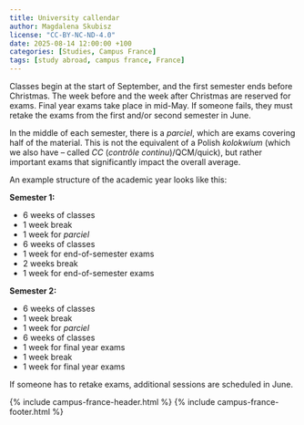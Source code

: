 ```yaml
---
title: University callendar
author: Magdalena Skubisz
license: "CC-BY-NC-ND-4.0"
date: 2025-08-14 12:00:00 +100
categories: [Studies, Campus France]
tags: [study abroad, campus france, France]
---
```


Classes begin at the start of September, and the first semester ends before Christmas. The week before and the week after Christmas are reserved for exams. Final year exams take place in mid-May. If someone fails, they must retake the exams from the first and/or second semester in June.  

In the middle of each semester, there is a *parciel*, which are exams covering half of the material. This is not the equivalent of a Polish *kolokwium* (which we also have – called *CC* (*contrôle continu*)/QCM/quick), but rather important exams that significantly impact the overall average.  

An example structure of the academic year looks like this:  

**Semester 1:**  
- 6 weeks of classes  
- 1 week break  
- 1 week for *parciel*  
- 6 weeks of classes  
- 1 week for end-of-semester exams  
- 2 weeks break  
- 1 week for end-of-semester exams  

**Semester 2:**  
- 6 weeks of classes  
- 1 week break  
- 1 week for *parciel*  
- 6 weeks of classes  
- 1 week for final year exams  
- 1 week break  
- 1 week for final year exams  

If someone has to retake exams, additional sessions are scheduled in June.  

{% include campus-france-header.html %}
{% include campus-france-footer.html %}